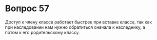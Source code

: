 # Вопрос 57

Доступ к члену класса работает быстрее при вставке класса, так как при наследовании нам нужно обратиться сначала к наследнику, а потом к его родительскому классу.

